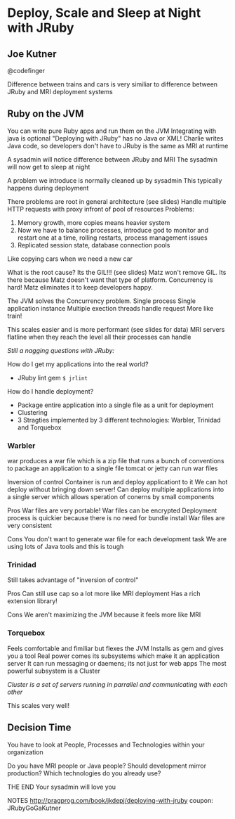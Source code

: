 # Deploy, Scale and Sleep at Night with JRuby
## Joe Kutner
@codefinger

Difference between trains and cars is very similiar to difference between JRuby and MRI deployment systems

## Ruby on the JVM
You can write pure Ruby apps and run them on the JVM
Integrating with java is optional
"Deploying with JRuby" has no Java or XML!
Charlie writes Java code, so developers don't have to
JRuby is the same as MRI at runtime

A sysadmin will notice difference between JRuby and MRI
The sysadmin will now get to sleep at night

A problem we introduce is normally cleaned up by sysadmin
This typically happens during deployment

There problems are root in general architecture (see slides)
Handle multiple HTTP requests with proxy infront of pool of resources
Problems:
  1. Memory growth, more copies means heavier system
  2. Now we have to balance processes, introduce god to monitor and
     restart one at a time, rolling restarts, process management issues
  3. Replicated session state, database connection pools

Like copying cars when we need a new car

What is the root cause? Its the GIL!!! (see slides)
Matz won't remove GIL. Its there because Matz doesn't want that type of platform.
Concurrency is hard! Matz eliminates it to keep developers happy.

The JVM solves the Concurrency problem.
  Single process
  Single application instance
  Multiple exection threads handle request
  More like train!

  This scales easier and is more performant (see slides for data)
  MRI servers flatline when they reach the level all their processes can handle

*Still a nagging questions with JRuby:*

How do I get my applications into the real world?
  * JRuby lint gem `$ jrlint`

How do I handle deployment?
  * Package entire application into a single file as a unit for
    deployment
  * Clustering
  * 3 Stragties implemented by 3 different technologies: Warbler,
    Trinidad and Torquebox

### Warbler
war produces a war file which is a zip file that runs a bunch of conventions to package an application to a single file
tomcat or jetty can run war files

Inversion of control
  Container is run and deploy applicationt to it
  We can hot deploy without bringing down server!
  Can deploy multiple applications into a single server which allows speration of conerns by small components

Pros
  War files are very portable!
  War files can be encrypted
  Deployment process is quickier because there is no need for bundle install
  War files are very consistent
  
Cons
  You don't want to generate war file for each development task
  We are using lots of Java tools and this is tough
  
### Trinidad
Still takes advantage of "inversion of control"

Pros
  Can still use cap so a lot more like MRI deployment
  Has a rich extension library!

Cons
  We aren't maximizing the JVM because it feels more like MRI

### Torquebox
Feels comfortable and fimiliar but flexes the JVM
Installs as gem and gives you a tool
Real power comes its subsystems which make it an application server
It can run messaging or daemens; its not just for web apps
The most powerful subsystem is a Cluster

*Cluster is a set of servers running in parrallel and communicating with each other*

This scales very well!

## Decision Time
You have to look at People, Processes and Technologies within your organization

Do you have MRI people or Java people?
Should development mirror production?
Which technologies do you already use?

THE END
Your sysadmin will love you

NOTES
http://pragprog.com/book/jkdepj/deploying-with-jruby
coupon: JRubyGoGaKutner



